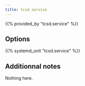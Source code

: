 ```yaml
---
title: tcsd.service
---
```


{{% provided_by "tcsd.service" %}}

## Options

{{% systemd_unit "tcsd.service" %}}

## Additionnal notes

Nothing here.